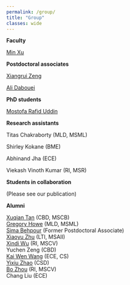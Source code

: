 ```yaml
---
permalink: /group/
title: "Group"
classes: wide
---
```


**Faculty**

[Min Xu](https://xulabs.github.io/min-xu)

**Postdoctoral associates**

[Xiangrui Zeng](https://scholar.google.com/citations?user=8gQLySoAAAAJ&view_op=list_works&sortby=pubdate)

[Ali Dabouei](https://alldbi.github.io)

**PhD students**

[Mostofa Rafid Uddin](https://duranrafid.github.io)

**Research assistants**

Titas Chakraborty (MLD, MSML)

Shirley Kokane (BME)

Abhinand Jha (ECE)

Viekash Vinoth Kumar (RI, MSR)

**Students in collaboration**

(Please see our publication)

**Alumni**

[Xuqian Tan](https://www.linkedin.com/in/xuqian-tan-554a62119/) (CBD, MSCB)  
[Gregory Howe](https://www.linkedin.com/in/gregory-howe-189506178) (MLD, MSML)  
[Sima Behpour](https://www.linkedin.com/in/sima-behpour-95037713b) (Former Postdoctoral Associate)  
[Xiaoyu Zhu](https://www.linkedin.com/in/xiaoyuzhu3/) (LTI, MSAII)  
[Xindi Wu](https://www.linkedin.com/in/xindi-cindy-wu-3ba243111) (RI, MSCV)  
Yuchen Zeng (CBD)  
[Kai Wen Wang](https://kaiwenw.github.io/) (ECE, CS)  
[Yixiu Zhao](https://www.linkedin.com/in/yixiu-zhao-a00498128/) (CSD)  
[Bo Zhou](https://www.linkedin.com/in/bo-zhou-514177ab/) (RI, MSCV)  
Chang Liu (ECE)
